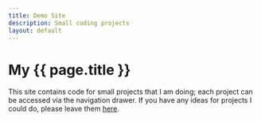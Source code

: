 ```yaml
---
title: Demo Site
description: Small coding projects
layout: default
---
```


# My {{ page.title }}
This site contains code for small projects that I am doing; each project can be accessed via the navigation drawer.
If you have any ideas for projects I could do, please leave them [here](https://goo.gl/forms/qXO1cwSbE4FoQHdq2).
